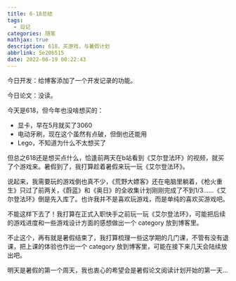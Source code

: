 ```yaml
---
title: 6-18总结
tags:
  - 日记
categories: 随笔
mathjax: true
description: 618，买游戏，与暑假计划
abbrlink: 5e20b515
date: 2022-06-19 00:22:43
---
```




今日开发：给博客添加了一个开发记录的功能。

今日论文：没读。

今天是618，但今年也没啥想买的：

- 显卡，早在5月就买了3060
- 电动牙刷，现在这个虽然有点破，但倒也还能用
- Lego，不知道为什么不太想买了

​	但总之618还是想买点什么，恰逢前两天在b站看到《艾尔登法环》的视频，就买了个游戏来。暑假到了，我打算趁着暑假来玩一玩《艾尔登法环》。

​	说起来，我需要玩的游戏倒也真不少，《荒野大嫖客》还在电脑里躺着，《枪火重生》只过了前两关，《蔚蓝》和《奥日》的全收集计划刚刚完成了不到$1/3$……《艾尔登法环》倒是先入库了。也许我并不是喜欢玩游戏，而是单纯的喜欢买游戏吧。

​	不能这样下去了！我打算在正式入职快手之前玩一玩《艾尔登法环》，可能把后续的游戏进度和一些游戏设计方面的感想做出一个 category 放到博客里。

​	不止这个，再有就是暑假结束了，我打算梳理一些这学期的几门课，不管有没有退课，把上课的体验也作出一个 category 放到博客里，可能在接下来几天会陆续放出吧。

​	明天是暑假的第一个周天，我也衷心的希望会是暑假论文阅读计划开始的第一天…
